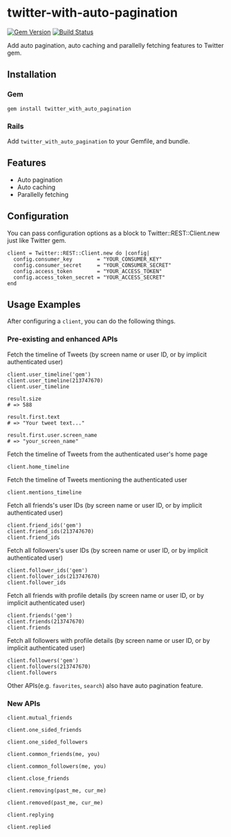 twitter-with-auto-pagination
============================

[![Gem Version](https://badge.fury.io/rb/twitter_with_auto_pagination.png)](https://badge.fury.io/rb/twitter_with_auto_pagination)
[![Build Status](https://travis-ci.org/ts-3156/twitter-with-auto-pagination.svg?branch=master)](https://travis-ci.org/ts-3156/twitter-with-auto-pagination)

Add auto pagination, auto caching and parallelly fetching features to Twitter gem.

## Installation

### Gem

```
gem install twitter_with_auto_pagination
```

### Rails

Add `twitter_with_auto_pagination` to your Gemfile, and bundle.

## Features

* Auto pagination
* Auto caching
* Parallelly fetching

## Configuration

You can pass configuration options as a block to Twitter::REST::Client.new just like Twitter gem.

```
client = Twitter::REST::Client.new do |config|
  config.consumer_key        = "YOUR_CONSUMER_KEY"
  config.consumer_secret     = "YOUR_CONSUMER_SECRET"
  config.access_token        = "YOUR_ACCESS_TOKEN"
  config.access_token_secret = "YOUR_ACCESS_SECRET"
end
```

## Usage Examples

After configuring a `client`, you can do the following things.

### Pre-existing and enhanced APIs

Fetch the timeline of Tweets (by screen name or user ID, or by implicit authenticated user)

```
client.user_timeline('gem')
client.user_timeline(213747670)
client.user_timeline

result.size
# => 588

result.first.text
# => "Your tweet text..."

result.first.user.screen_name
# => "your_screen_name"
```

Fetch the timeline of Tweets from the authenticated user's home page

```
client.home_timeline
```

Fetch the timeline of Tweets mentioning the authenticated user

```
client.mentions_timeline
```

Fetch all friends's user IDs (by screen name or user ID, or by implicit authenticated user)

```
client.friend_ids('gem')
client.friend_ids(213747670)
client.friend_ids
```

Fetch all followers's user IDs (by screen name or user ID, or by implicit authenticated user)

```
client.follower_ids('gem')
client.follower_ids(213747670)
client.follower_ids
```

Fetch all friends with profile details (by screen name or user ID, or by implicit authenticated user)

```
client.friends('gem')
client.friends(213747670)
client.friends
```

Fetch all followers with profile details (by screen name or user ID, or by implicit authenticated user)

```
client.followers('gem')
client.followers(213747670)
client.followers
```

Other APIs(e.g. `favorites`, `search`) also have auto pagination feature. 

### New APIs

```
client.mutual_friends
```

```
client.one_sided_friends
```

```
client.one_sided_followers
```

```
client.common_friends(me, you)
```

```
client.common_followers(me, you)
```

```
client.close_friends
```

```
client.removing(past_me, cur_me)
```

```
client.removed(past_me, cur_me)
```

```
client.replying
```

```
client.replied
```
